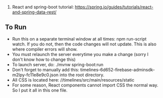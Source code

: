 1. React and spring-boot tutorial: https://spring.io/guides/tutorials/react-and-spring-data-rest/

## To Run

 - Run this on a separate terminal window at all times: npm run-script watch. If you do not, then the code changes will not update. This is also where compiler errors will show.
 - You must relaunch the server everytime you make a change (sorry I don't know how to change this)
 - To launch server, do: ./mvnw spring-boot:run
 - Don't forget to manually add this: timelines-6d652-firebase-adminsdk-m2lpy-fc11e8e9c0.json into the root directory.
 - All CSS is located here: //timelines/src/main/resources/static
 - For some reason, React components cannot import CSS the normal way. So I put it all in this one file.
